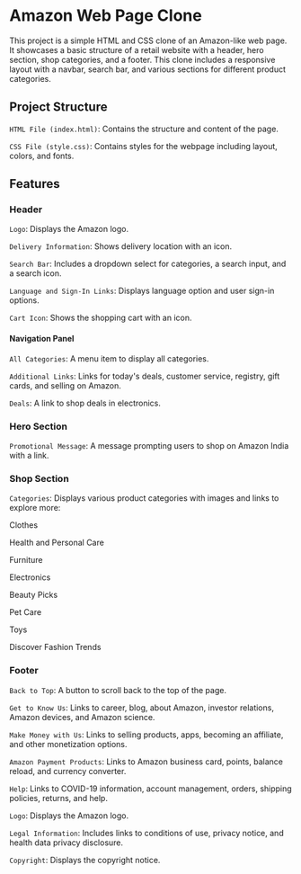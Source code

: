 # Amazon Web Page Clone
This project is a simple HTML and CSS clone of an Amazon-like web page. It showcases a basic structure of a retail website with a header, hero section, shop categories, and a footer. This clone includes a responsive layout with a navbar, search bar, and various sections for different product categories.

## Project Structure
`HTML File (index.html)`: Contains the structure and content of the page.

`CSS File (style.css)`: Contains styles for the webpage including layout, colors, and fonts.

## Features
### Header
`Logo`: Displays the Amazon logo.

`Delivery Information`: Shows delivery location with an icon.

`Search Bar`: Includes a dropdown select for categories, a search input, and a search icon.

`Language and Sign-In Links`: Displays language option and user sign-in options.

`Cart Icon`: Shows the shopping cart with an icon.

#### Navigation Panel
`All Categories`: A menu item to display all categories.

`Additional Links`: Links for today's deals, customer service, registry, gift cards, and selling on Amazon.

`Deals`: A link to shop deals in electronics.

### Hero Section

`Promotional Message`: A message prompting users to shop on Amazon India with a link.

### Shop Section

`Categories`: Displays various product categories with images and links to explore more:

Clothes

Health and Personal Care

Furniture

Electronics

Beauty Picks

Pet Care

Toys

Discover Fashion Trends

### Footer

`Back to Top`: A button to scroll back to the top of the page.

`Get to Know Us`: Links to career, blog, about Amazon, investor relations, Amazon devices, and Amazon science.

`Make Money with Us`: Links to selling products, apps, becoming an affiliate, and other monetization options.

`Amazon Payment Products`: Links to Amazon business card, points, balance reload, and currency converter.

`Help`: Links to COVID-19 information, account management, orders, shipping policies, returns, and help.

`Logo`: Displays the Amazon logo.

`Legal Information`: Includes links to conditions of use, privacy notice, and health data privacy disclosure.

`Copyright`: Displays the copyright notice.
